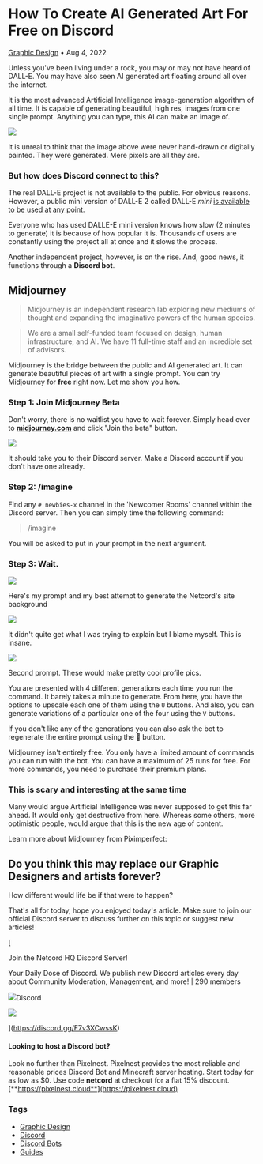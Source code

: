 How To Create AI Generated Art For Free on Discord
==================================================

[Graphic Design](https://netcord.site/tag/design/) • Aug 4, 2022

[](https://www.facebook.com/sharer/sharer.php?u=https://netcord.site/midjourney-discord-bot/)[](https://twitter.com/intent/tweet?text=How%20To%20Create%20AI%20Generated%20Art%20For%20Free%20on%20Discord&url=https://netcord.site/midjourney-discord-bot/)

Unless you've been living under a rock, you may or may not have heard of DALL-E. You may have also seen AI generated art floating around all over the internet.

It is the most advanced Artificial Intelligence image-generation algorithm of all time. It is capable of generating beautiful, high res, images from one single prompt. Anything you can type, this AI can make an image of.

![](https://netcord.site/content/images/2022/08/image-4.png)

It is unreal to think that the image above were never hand-drawn or digitally painted. They were generated. Mere pixels are all they are.

### But how does Discord connect to this?

The real DALL-E project is not available to the public. For obvious reasons. However, a public mini version of DALL-E 2 called DALL-E _mini_ [is available to be used at any point](https://www.craiyon.com/).

Everyone who has used DALLE-E mini version knows how slow (2 minutes to generate) it is because of how popular it is. Thousands of users are constantly using the project all at once and it slows the process.

Another independent project, however, is on the rise. And, good news, it functions through a **Discord bot**.

Midjourney
----------

> Midjourney is an independent research lab exploring new mediums of thought and expanding the imaginative powers of the human species.

> We are a small self-funded team focused on design, human infrastructure, and AI. We have 11 full-time staff and an incredible set of advisors.

Midjourney is the bridge between the public and AI generated art. It can generate beautiful pieces of art with a single prompt. You can try Midjourney for **free** right now. Let me show you how.

### Step 1: Join Midjourney Beta

Don't worry, there is no waitlist you have to wait forever. Simply head over to [**midjourney.com**](https://midjourney.com) and click "Join the beta" button.

![](https://netcord.site/content/images/2022/08/image-8.png)

It should take you to their Discord server. Make a Discord account if you don't have one already.

### Step 2: /imagine

Find any `# newbies-x` channel in the 'Newcomer Rooms' channel within the Discord server. Then you can simply time the following command:

> /imagine

You will be asked to put in your prompt in the next argument.

### Step 3: Wait.

![](https://netcord.site/content/images/2022/08/image-5.png)

Here's my prompt and my best attempt to generate the Netcord's site background

![](https://netcord.site/content/images/2022/08/image-6.png)

It didn't quite get what I was trying to explain but I blame myself. This is insane.

![](https://netcord.site/content/images/2022/08/image-7.png)

Second prompt. These would make pretty cool profile pics.

You are presented with 4 different generations each time you run the command. It barely takes a minute to generate. From here, you have the options to upscale each one of them using the `U` buttons. And also, you can generate variations of a particular one of the four using the `V` buttons.

If you don't like any of the generations you can also ask the bot to regenerate the entire prompt using the 🔁 button.

Midjourney isn't entirely free. You only have a limited amount of commands you can run with the bot. You can have a maximum of 25 runs for free. For more commands, you need to purchase their premium plans.

### This is scary and interesting at the same time

Many would argue Artificial Intelligence was never supposed to get this far ahead. It would only get destructive from here. Whereas some others, more optimistic people, would argue that this is the new age of content.

Learn more about Midjourney from Piximperfect:

Do you think this may replace our Graphic Designers and artists forever?
------------------------------------------------------------------------

How different would life be if that were to happen?

That's all for today, hope you enjoyed today's article. Make sure to join our official Discord server to discuss further on this topic or suggest new articles!

[

Join the Netcord HQ Discord Server!

Your Daily Dose of Discord. We publish new Discord articles every day about Community Moderation, Management, and more! | 290 members

![](https://discord.gg/assets/ec2c34cadd4b5f4594415127380a85e6.ico)Discord

![](https://cdn.discordapp.com/splashes/961291793075417108/55966441a25910c5bc404662d78bc9e6.jpg?size=512)

](https://discord.gg/F7v3XCwssK)

#### Looking to host a Discord bot?

Look no further than Pixelnest. Pixelnest provides the most reliable and reasonable prices Discord Bot and Minecraft server hosting. Start today for as low as $0. Use code **netcord** at checkout for a flat 15% discount.  
[**https://pixelnest.cloud**](https://pixelnest.cloud)

### Tags

*   [Graphic Design](/tag/design/ "Graphic Design")
*   [Discord](/tag/discord/ "Discord")
*   [Discord Bots](/tag/bots/ "Discord Bots")
*   [Guides](/tag/guides/ "Guides")
